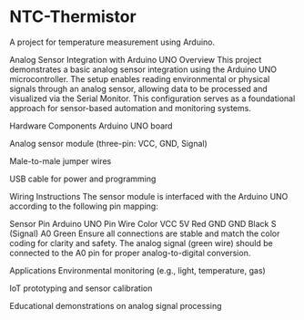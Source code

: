 # NTC-Thermistor
A project for temperature measurement using Arduino.

Analog Sensor Integration with Arduino UNO
Overview
This project demonstrates a basic analog sensor integration using the Arduino UNO microcontroller. The setup enables reading environmental or physical signals through an analog sensor, allowing data to be processed and visualized via the Serial Monitor. This configuration serves as a foundational approach for sensor-based automation and monitoring systems.

Hardware Components
Arduino UNO board

Analog sensor module (three-pin: VCC, GND, Signal)

Male-to-male jumper wires

USB cable for power and programming

Wiring Instructions
The sensor module is interfaced with the Arduino UNO according to the following pin mapping:

Sensor Pin	Arduino UNO Pin	Wire Color
VCC	5V	Red
GND	GND	Black
S (Signal)	A0	Green
Ensure all connections are stable and match the color coding for clarity and safety. The analog signal (green wire) should be connected to the A0 pin for proper analog-to-digital conversion.

Applications
Environmental monitoring (e.g., light, temperature, gas)

IoT prototyping and sensor calibration

Educational demonstrations on analog signal processing
